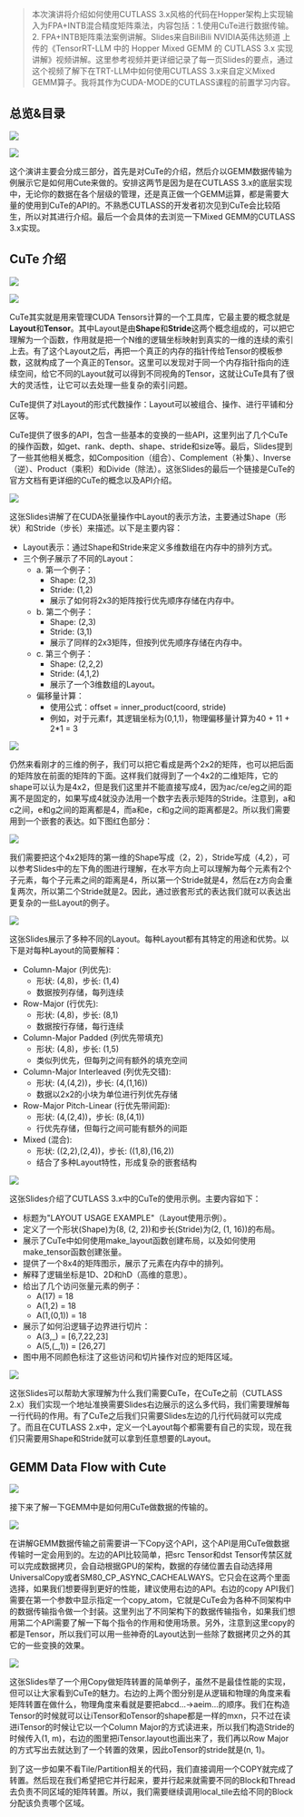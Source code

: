 > 本次演讲将介绍如何使用CUTLASS 3.x风格的代码在Hopper架构上实现输入为FPA+INTB混合精度矩阵乘法，内容包括：1.使用CuTe进行数据传输。2. FPA+INTB矩阵乘法案例讲解。Slides来自BiliBili NVIDIA英伟达频道 上传的《TensorRT-LLM 中的 Hopper Mixed GEMM 的 CUTLASS 3.x 实现讲解》视频讲解。这里参考视频并更详细记录了每一页Slides的要点，通过这个视频了解下在TRT-LLM中如何使用CUTLASS 3.x来自定义Mixed GEMM算子。我将其作为CUDA-MODE的CUTLASS课程的前置学习内容。

## 总览&目录

![](https://files.mdnice.com/user/59/5fe44715-f36e-4959-85fc-461baa79e254.png)

![](https://files.mdnice.com/user/59/f7e8b02c-29ce-49d5-98a1-de90ab75e53c.png)

这个演讲主要会分成三部分，首先是对CuTe的介绍，然后介以GEMM数据传输为例展示它是如何用Cute来做的。安排这两节是因为是在CUTLASS 3.x的底层实现中，无论你的数据在各个层级的管理，还是真正做一个GEMM运算，都是需要大量的使用到CuTe的API的。不熟悉CUTLASS的开发者初次见到CuTe会比较陌生，所以对其进行介绍。最后一个会具体的去浏览一下Mixed GEMM的CUTLASS 3.x实现。

## CuTe 介绍

![](https://files.mdnice.com/user/59/32dcec1a-3930-42ff-9c13-7632043a7743.png)

![](https://files.mdnice.com/user/59/f47fd7ca-9d1a-4e45-95cc-0f2e92035cf9.png)

CuTe其实就是用来管理CUDA Tensors计算的一个工具库，它最主要的概念就是**Layout**和**Tensor**。其中Layout是由**Shape**和**Stride**这两个概念组成的，可以把它理解为一个函数，作用就是把一个N维的逻辑坐标映射到真实的一维的连续的索引上去。有了这个Layout之后，再把一个真正的内存的指针传给Tensor的模板参数，这就构成了一个真正的Tensor。这里可以发现对于同一个内存指针指向的连续空间，给它不同的Layout就可以得到不同视角的Tensor，这就让CuTe具有了很大的灵活性，让它可以去处理一些复杂的索引问题。

CuTe提供了对Layout的形式代数操作：Layout可以被组合、操作、进行平铺和分区等。

CuTe提供了很多的API，包含一些基本的变换的一些API，这里列出了几个CuTe的操作函数，如get、rank、depth、shape、stride和size等。最后，Slides提到了一些其他相关概念，如Composition（组合）、Complement（补集）、Inverse（逆）、Product（乘积）和Divide（除法）。这张Slides的最后一个链接是CuTe的官方文档有更详细的CuTe的概念以及API介绍。

![](https://files.mdnice.com/user/59/c5902b43-b10b-4a08-9b4c-b672fbb79779.png)

这张Slides讲解了在CUDA张量操作中Layout的表示方法，主要通过Shape（形状）和Stride（步长）来描述。以下是主要内容：
- Layout表示：通过Shape和Stride来定义多维数组在内存中的排列方式。
- 三个例子展示了不同的Layout： 
    - a. 第一个例子：
        - Shape: (2,3)
        - Stride: (1,2)
        - 展示了如何将2x3的矩阵按行优先顺序存储在内存中。
    - b. 第二个例子：
        - Shape: (2,3)
        - Stride: (3,1)
        - 展示了同样的2x3矩阵，但按列优先顺序存储在内存中。
    - c. 第三个例子：
        - Shape: (2,2,2)
        - Stride: (4,1,2)
        - 展示了一个3维数组的Layout。
    - 偏移量计算：
        - 使用公式：offset = inner_product(coord, stride)
        - 例如，对于元素f，其逻辑坐标为(0,1,1)，物理偏移量计算为40 + 11 + 2*1 = 3

![](https://files.mdnice.com/user/59/ce79b0c9-0711-420c-956f-741b33f1917a.png)

仍然来看刚才的三维的例子，我们可以把它看成是两个2x2的矩阵，也可以把后面的矩阵放在前面的矩阵的下面。这样我们就得到了一个4x2的二维矩阵，它的shape可以认为是4x2，但是我们这里并不能直接写成4，因为ac/ce/eg之间的距离不是固定的，如果写成4就没办法用一个数字去表示矩阵的Stride。注意到，a和c之间，e和g之间的距离都是4，而a和e，c和g之间的距离都是2。所以我们需要用到一个嵌套的表达。如下图红色部分：

![](https://files.mdnice.com/user/59/28d6e502-0df9-4aae-8e46-dcd211d09d8c.png)

我们需要把这个4x2矩阵的第一维的Shape写成（2，2），Stride写成（4,2），可以参考Slides中的左下角的图进行理解，在水平方向上可以理解为每个元素有2个子元素，每个子元素之间的距离是4，所以第一个Stride就是4，然后在z方向会重复两次，所以第二个Stride就是2。因此，通过嵌套形式的表达我们就可以表达出更复杂的一些Layout的例子。

![](https://files.mdnice.com/user/59/acf8fdfc-4340-466a-abe5-8124914ed7c5.png)

这张Slides展示了多种不同的Layout。每种Layout都有其特定的用途和优势。以下是对每种Layout的简要解释：
- Column-Major (列优先):
    - 形状: (4,8)，步长: (1,4)
    - 数据按列存储，每列连续
- Row-Major (行优先):
    - 形状: (4,8)，步长: (8,1)
    - 数据按行存储，每行连续
- Column-Major Padded (列优先带填充)
    - 形状: (4,8)，步长: (1,5)
    - 类似列优先，但每列之间有额外的填充空间
- Column-Major Interleaved (列优先交错):
    - 形状: (4,(4,2))，步长: (4,(1,16))
    - 数据以2x2的小块为单位进行列优先存储
- Row-Major Pitch-Linear (行优先带间距):
    - 形状: (4,(2,4))，步长: (8,(4,1))
    - 行优先存储，但每行之间可能有额外的间距
- Mixed (混合):
    - 形状: ((2,2),(2,4))，步长: ((1,8),(16,2))
    - 结合了多种Layout特性，形成复杂的嵌套结构

![](https://files.mdnice.com/user/59/600bd772-83fb-4060-a682-8fb6a456c7bd.png)

这张Slides介绍了CUTLASS 3.x中的CuTe的使用示例。主要内容如下：

- 标题为"LAYOUT USAGE EXAMPLE"（Layout使用示例）。
- 定义了一个形状(Shape)为(8, (2, 2))和步长(Stride)为(2, (1, 16))的布局。
- 展示了CuTe中如何使用make_layout函数创建布局，以及如何使用make_tensor函数创建张量。
- 提供了一个8x4的矩阵图示，展示了元素在内存中的排列。
- 解释了逻辑坐标是1D、2D和hD（高维的意思）。
- 给出了几个访问张量元素的例子：
    - A(17) = 18
    - A(1,2) = 18
    - A(1,(0,1)) = 18
- 展示了如何沿逻辑子边界进行切片：
    - A(3,_) = [6,7,22,23]
    - A(5,(_,1)) = [26,27]
- 图中用不同颜色标注了这些访问和切片操作对应的矩阵区域。

![](https://files.mdnice.com/user/59/3df36db2-b182-4b89-8771-777c1d2fcd72.png)

这张Slides可以帮助大家理解为什么我们需要CuTe，在CuTe之前（CUTLASS 2.x）我们实现一个地址准换需要Slides右边展示的这么多代码，我们需要理解每一行代码的作用。有了CuTe之后我们只需要Slides左边的几行代码就可以完成了。而且在CUTLASS 2.x中，定义一个Layout每个都需要有自己的实现，现在我们只需要用Shape和Stride就可以拿到任意想要的Layout。

## GEMM Data Flow with Cute

![](https://files.mdnice.com/user/59/b7bb8422-d3fe-4d21-881c-27b77ce6a9ee.png)

接下来了解一下GEMM中是如何用CuTe做数据的传输的。

![](https://files.mdnice.com/user/59/f74490c3-b3ba-4840-b0f3-344e3cc9a5e5.png)

在讲解GEMM数据传输之前需要讲一下Copy这个API，这个API是用CuTe做数据传输时一定会用到的。左边的API比较简单，把src Tensor和dst Tensor传禁区就可以完成数据拷贝，会自动根据GPU的架构，数据的存储位置去自动选择用UniversalCopy或者SM80_CP_ASYNC_CACHEALWAYS。它只会在这两个里面选择，如果我们想要得到更好的性能，建议使用右边的API。右边的copy API我们需要在第一个参数中显示指定一个copy_atom，它就是CuTe会为各种不同架构中的数据传输指令做一个封装。这里列出了不同架构下的数据传输指令，如果我们想用第二个API需要了解一下每个指令的作用和使用场景。另外，注意到这里copy的都是Tensor，所以我们可以用一些神奇的Layout达到一些除了数据拷贝之外的其它的一些变换的效果。

![](https://files.mdnice.com/user/59/067782a5-6f60-453d-83ba-be9826685b3e.png)

这张Slides举了一个用Copy做矩阵转置的简单例子，虽然不是最佳性能的实现，但可以让大家看到CuTe的魅力。右边的上两个图分别是从逻辑和物理的角度来看矩阵转置在做什么，物理角度来看就是要把abcd...->aeim...的顺序。我们在构造Tensor的时候就可以让iTensor和oTensor的shape都是一样的mxn，只不过在读进iTensor的时候让它以一个Column Major的方式读进来，所以我们构造Stride的时候传入(1, m)，右边的图里把iTensor.layout也画出来了，我们再以Row Major的方式写出去就达到了一个转置的效果，因此oTensor的stride就是(n, 1)。

到了这一步如果不看Tile/Partition相关的代码，我们直接调用一个COPY就完成了转置。然后现在我们希望把它并行起来，要并行起来就需要不同的Block和Thread去负责不同区域的矩阵转置。所以，我们需要继续调用local_tile去给不同的Block分配该负责哪个区域。

